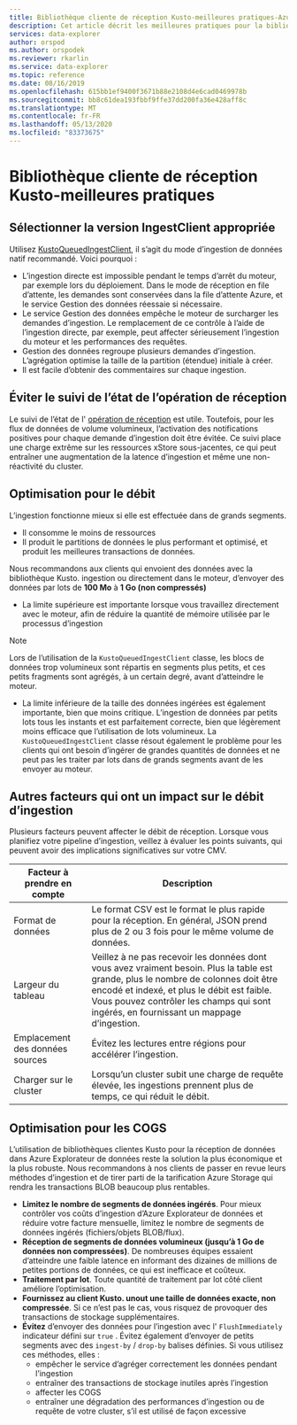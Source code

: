 ```yaml
---
title: Bibliothèque cliente de réception Kusto-meilleures pratiques-Azure Explorateur de données
description: Cet article décrit les meilleures pratiques pour la bibliothèque cliente de réception Kusto.
services: data-explorer
author: orspod
ms.author: orspodek
ms.reviewer: rkarlin
ms.service: data-explorer
ms.topic: reference
ms.date: 08/16/2019
ms.openlocfilehash: 615bb1ef9400f3671b88e2108d4e6cad0469978b
ms.sourcegitcommit: bb8c61dea193fbbf9ffe37dd200fa36e428aff8c
ms.translationtype: MT
ms.contentlocale: fr-FR
ms.lasthandoff: 05/13/2020
ms.locfileid: "83373675"
---
```

# <a name="kusto-ingest-client-library---best-practices"></a>Bibliothèque cliente de réception Kusto-meilleures pratiques

## <a name="select-the-right-ingestclient-flavor"></a>Sélectionner la version IngestClient appropriée

Utilisez [KustoQueuedIngestClient](kusto-ingest-client-reference.md#interface-ikustoqueuedingestclient), il s’agit du mode d’ingestion de données natif recommandé. Voici pourquoi :
* L’ingestion directe est impossible pendant le temps d’arrêt du moteur, par exemple lors du déploiement. Dans le mode de réception en file d’attente, les demandes sont conservées dans la file d’attente Azure, et le service Gestion des données réessaie si nécessaire.
* Le service Gestion des données empêche le moteur de surcharger les demandes d’ingestion. Le remplacement de ce contrôle à l’aide de l’ingestion directe, par exemple, peut affecter sérieusement l’ingestion du moteur et les performances des requêtes.
* Gestion des données regroupe plusieurs demandes d’ingestion. L’agrégation optimise la taille de la partition (étendue) initiale à créer.
* Il est facile d’obtenir des commentaires sur chaque ingestion.

## <a name="avoid-tracking-ingest-operation-status"></a>Éviter le suivi de l’état de l’opération de réception

Le suivi de l’état de l' [opération de réception](kusto-ingest-client-status.md#tracking-ingestion-status-kustoqueuedingestclient) est utile. Toutefois, pour les flux de données de volume volumineux, l’activation des notifications positives pour chaque demande d’ingestion doit être évitée. Ce suivi place une charge extrême sur les ressources xStore sous-jacentes, ce qui peut entraîner une augmentation de la latence d’ingestion et même une non-réactivité du cluster.

## <a name="optimizing-for-throughput"></a>Optimisation pour le débit

L’ingestion fonctionne mieux si elle est effectuée dans de grands segments. 
* Il consomme le moins de ressources
* Il produit le partitions de données le plus performant et optimisé, et produit les meilleures transactions de données.

Nous recommandons aux clients qui envoient des données avec la bibliothèque Kusto. ingestion ou directement dans le moteur, d’envoyer des données par lots de **100 Mo** à **1 Go (non compressés)**
* La limite supérieure est importante lorsque vous travaillez directement avec le moteur, afin de réduire la quantité de mémoire utilisée par le processus d’ingestion 

> [!NOTE]
> Lors de l’utilisation de la `KustoQueuedIngestClient` classe, les blocs de données trop volumineux sont répartis en segments plus petits, et ces petits fragments sont agrégés, à un certain degré, avant d’atteindre le moteur.

* La limite inférieure de la taille des données ingérées est également importante, bien que moins critique. L’ingestion de données par petits lots tous les instants et est parfaitement correcte, bien que légèrement moins efficace que l’utilisation de lots volumineux. La `KustoQueuedIngestClient` classe résout également le problème pour les clients qui ont besoin d’ingérer de grandes quantités de données et ne peut pas les traiter par lots dans de grands segments avant de les envoyer au moteur.

## <a name="other-factors-that-impact-ingestion-throughput"></a>Autres facteurs qui ont un impact sur le débit d’ingestion

Plusieurs facteurs peuvent affecter le débit de réception. Lorsque vous planifiez votre pipeline d’ingestion, veillez à évaluer les points suivants, qui peuvent avoir des implications significatives sur votre CMV.

| Facteur à prendre en compte |  Description                                                                                              |
|--------------------------|-----------------------------------------------------------------------------------------------------------|
| Format de données              | Le format CSV est le format le plus rapide pour la réception. En général, JSON prend plus de 2 ou 3 fois pour le même volume de données.|
| Largeur du tableau              | Veillez à ne pas recevoir les données dont vous avez vraiment besoin. Plus la table est grande, plus le nombre de colonnes doit être encodé et indexé, et plus le débit est faible. Vous pouvez contrôler les champs qui sont ingérés, en fournissant un mappage d’ingestion.       |
| Emplacement des données sources     | Évitez les lectures entre régions pour accélérer l’ingestion.                                                       |
| Charger sur le cluster      | Lorsqu’un cluster subit une charge de requête élevée, les ingestions prennent plus de temps, ce qui réduit le débit.|

## <a name="optimizing-for-cogs"></a>Optimisation pour les COGS

L’utilisation de bibliothèques clientes Kusto pour la réception de données dans Azure Explorateur de données reste la solution la plus économique et la plus robuste. Nous recommandons à nos clients de passer en revue leurs méthodes d’ingestion et de tirer parti de la tarification Azure Storage qui rendra les transactions BLOB beaucoup plus rentables.

* **Limitez le nombre de segments de données ingérés**.
    Pour mieux contrôler vos coûts d’ingestion d’Azure Explorateur de données et réduire votre facture mensuelle, limitez le nombre de segments de données ingérés (fichiers/objets BLOB/flux).
* **Réception de segments de données volumineux (jusqu’à 1 Go de données non compressées)**. 
    De nombreuses équipes essaient d’atteindre une faible latence en informant des dizaines de millions de petites portions de données, ce qui est inefficace et coûteux. 
* **Traitement par lot**. Toute quantité de traitement par lot côté client améliore l’optimisation. 
* **Fournissez au client Kusto. unout une taille de données exacte, non compressée**.
    Si ce n’est pas le cas, vous risquez de provoquer des transactions de stockage supplémentaires.
* **Évitez** d’envoyer des données pour l’ingestion avec l' `FlushImmediately` indicateur défini sur `true` . Évitez également d’envoyer de petits segments avec des `ingest-by` / `drop-by` balises définies. Si vous utilisez ces méthodes, elles :
     * empêcher le service d’agréger correctement les données pendant l’ingestion
     * entraîner des transactions de stockage inutiles après l’ingestion
     * affecter les COGS
     * entraîner une dégradation des performances d’ingestion ou de requête de votre cluster, s’il est utilisé de façon excessive
